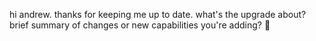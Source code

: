 hi andrew. thanks for keeping me up to date. what's the upgrade about? brief summary of changes or new capabilities you're adding? 🤔